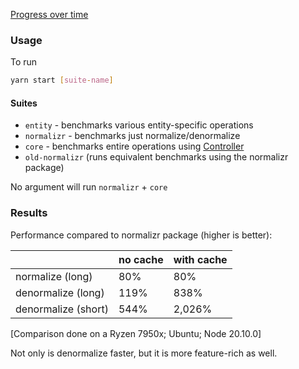 [Progress over time](https://reactive.github.io/data-client/dev/bench/)

### Usage

To run

```bash
yarn start [suite-name]
```

#### Suites

- `entity` - benchmarks various entity-specific operations
- `normalizr` - benchmarks just normalize/denormalize
- `core` - benchmarks entire operations using [Controller](https://dataclient.io/docs/api/Controller)
- `old-normalizr` (runs equivalent benchmarks using the normalizr package)

No argument will run `normalizr` + `core`

### Results

Performance compared to normalizr package (higher is better):

|                     | no cache | with cache |
| ------------------- | -------- | ---------- |
| normalize (long)    | 80%      | 80%        |
| denormalize (long)  | 119%     | 838%       |
| denormalize (short) | 544%     | 2,026%     |

[Comparison done on a Ryzen 7950x; Ubuntu; Node 20.10.0]

Not only is denormalize faster, but it is more feature-rich as well.
